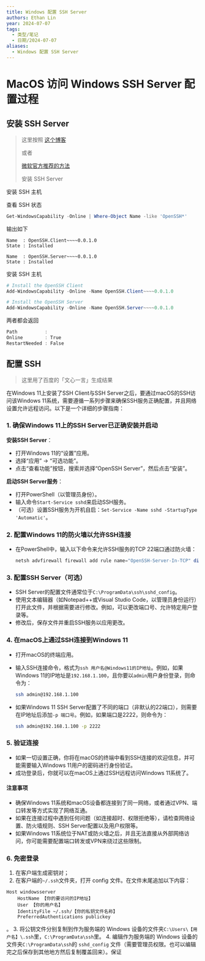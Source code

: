 ```yaml
---
title: Windows 配置 SSH Server
authors: Ethan Lin
year: 2024-07-07
tags:
  - 类型/笔记
  - 日期/2024-07-07
aliases:
  - Windows 配置 SSH Server
---
```

# MacOS 访问 Windows SSH Server 配置过程

## 安装 SSH Server



> 这里按照
> [这个博客](https://blog.csdn.net/tyustli/article/details/124151946)
>
> 或者
>
> [微软官方推荐的方法](https://learn.microsoft.com/zh-cn/windows-server/administration/openssh/openssh_install_firstuse?tabs=gui)
>
> 安装 SSH Server

安装 SSH 主机

查看 SSH 状态

```powershell
Get-WindowsCapability -Online | Where-Object Name -like 'OpenSSH*'
```

输出如下
```
Name  : OpenSSH.Client~~~~0.0.1.0
State : Installed

Name  : OpenSSH.Server~~~~0.0.1.0
State : Installed
```



安装 SSH 主机

```powershell
# Install the OpenSSH Client
Add-WindowsCapability -Online -Name OpenSSH.Client~~~~0.0.1.0

# Install the OpenSSH Server
Add-WindowsCapability -Online -Name OpenSSH.Server~~~~0.0.1.0
```

两者都会返回

```powershell
Path          :
Online        : True
RestartNeeded : False
```



## 配置 SSH



> 
>
> 这里用了百度的「文心一言」生成结果

在Windows 11上安装了SSH Client与SSH Server之后，要通过macOS的SSH访问该Windows 11系统，需要遵循一系列步骤来确保SSH服务正确配置，并且网络设置允许远程访问。以下是一个详细的步骤指南：

### 1. 确保Windows 11上的SSH Server已正确安装并启动

**安装SSH Server**：

- 打开Windows 11的“设置”应用。
- 选择“应用” -> “可选功能”。
- 点击“查看功能”按钮，搜索并选择“OpenSSH Server”，然后点击“安装”。

**启动SSH Server服务**：

- 打开PowerShell（以管理员身份）。
- 输入命令`Start-Service sshd`来启动SSH服务。
- （可选）设置SSH服务为开机自启：`Set-Service -Name sshd -StartupType 'Automatic'`。

### 2. 配置Windows 11的防火墙以允许SSH连接

- 在PowerShell中，输入以下命令来允许SSH服务的TCP 22端口通过防火墙：
  
    ```powershell
    netsh advfirewall firewall add rule name="OpenSSH-Server-In-TCP" dir=in action=allow protocol=TCP localport=22
    ```
    

### 3. 配置SSH Server（可选）

- SSH Server的配置文件通常位于`C:\ProgramData\ssh\sshd_config`。
- 使用文本编辑器（如Notepad++或Visual Studio Code，以管理员身份运行）打开此文件，并根据需要进行修改。例如，可以更改端口号、允许特定用户登录等。
- 修改后，保存文件并重启SSH服务以应用更改。

### 4. 在macOS上通过SSH连接到Windows 11

- 打开macOS的终端应用。
- 输入SSH连接命令，格式为`ssh 用户名@Windows11的IP地址`。例如，如果Windows 11的IP地址是`192.168.1.100`，且你要以`admin`用户身份登录，则命令为：
  
    ```bash
    ssh admin@192.168.1.100
    ```
    
- 如果Windows 11 SSH Server配置了不同的端口（非默认的22端口），则需要在IP地址后添加`-p 端口号`。例如，如果端口是2222，则命令为：
  
    ```bash
    ssh admin@192.168.1.100 -p 2222
    ```
    

### 5. 验证连接

- 如果一切设置正确，你将在macOS的终端中看到SSH连接的欢迎信息，并可能需要输入Windows 11用户的密码进行身份验证。
- 成功登录后，你就可以在macOS上通过SSH远程访问Windows 11系统了。

#### 注意事项

- 确保Windows 11系统和macOS设备都连接到了同一网络，或者通过VPN、端口转发等方式实现了网络互通。
- 如果在连接过程中遇到任何问题（如连接超时、权限拒绝等），请检查网络设置、防火墙规则、SSH Server配置以及用户权限等。
- 如果Windows 11系统位于NAT或防火墙之后，并且无法直接从外部网络访问，你可能需要配置端口转发或VPN来绕过这些限制。



### 6. 免密登录

1. 在客户端生成密钥对；
2. 在客户端的`~/.ssh`文件夹，打开 config 文件。在文件末尾追加以下内容：
```text
Host windowsserver
    HostName 【你的要访问的IP地址】
    User 【你的用户名】
    IdentityFile ~/.ssh/【你的私钥文件名称】
    PreferredAuthentications publickey
```
。
3. 将公钥文件分别复制到作为服务端的 Windows 设备的文件夹`C:\Users\【用户名】\.ssh`里，`C:\ProgramData\ssh`里。
4. 编辑作为服务端的 Windows 设备的文件夹`C:\ProgramData\ssh`的 `sshd_config` 文件（需要管理员权限。也可以编辑完之后保存到其他地方然后复制覆盖回来）。保证